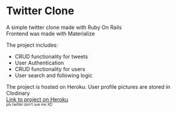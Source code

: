 # Twitter Clone
A simple twitter clone made with Ruby On Rails<br>
Frontend was made with Materialize 

The project includes:
  * CRUD functionality for tweets
  * User Authentication
  * CRUD functionality for users
  * User search and following logic
  
The project is hosted on Heroku. User profile pictures are stored in Clodinary<br>
<a href="https://twitter-clone4.herokuapp.com/">Link to project on Heroku</a>
<br> 
<sub><sup>pls twitter don't sue me XD</sup></sub>
  
  

